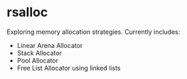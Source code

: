 # rsalloc

Exploring memory allocation strategies. Currently includes:

- Linear Arena Allocator
- Stack Allocator
- Pool Allocator
- Free List Allocator using linked lists
